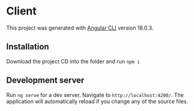 # Client

This project was generated with [Angular CLI](https://github.com/angular/angular-cli) version 18.0.3.

## Installation
Download the project
CD into the folder and run `npm i`

## Development server

Run `ng serve` for a dev server. Navigate to `http://localhost:4200/`. The application will automatically reload if you change any of the source files.

